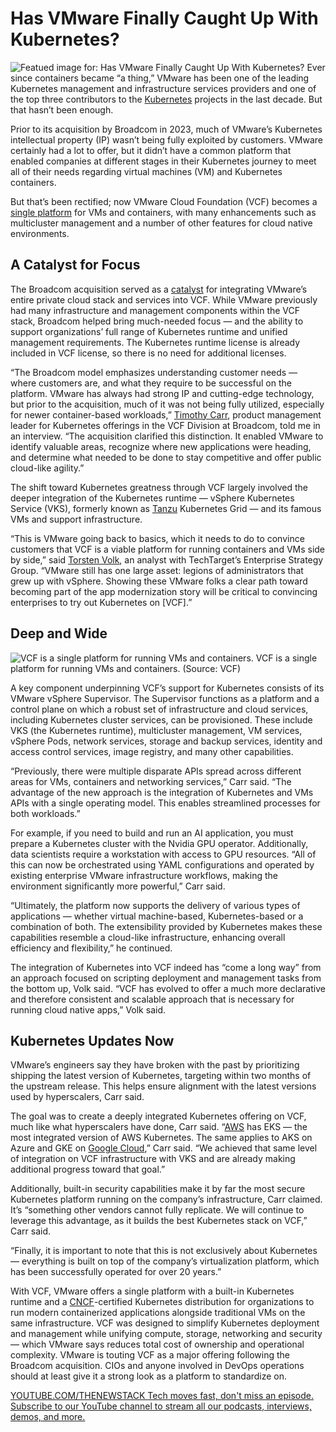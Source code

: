 # Has VMware Finally Caught Up With Kubernetes?
![Featued image for: Has VMware Finally Caught Up With Kubernetes?](https://cdn.thenewstack.io/media/2025/04/9df4f152-vmware-caught-kubernetes-1024x576.jpg)
Ever since containers became “a thing,” VMware has been one of the leading Kubernetes management and infrastructure services providers and one of the top three contributors to the [Kubernetes](https://thenewstack.io/kubernetes/) projects in the last decade. But that hasn’t been enough.

Prior to its acquisition by Broadcom in 2023, much of VMware’s Kubernetes intellectual property (IP) wasn’t being fully exploited by customers. VMware certainly had a lot to offer, but it didn’t have a common platform that enabled companies at different stages in their Kubernetes journey to meet all of their needs regarding virtual machines (VM) and Kubernetes containers.

But that’s been rectified; now VMware Cloud Foundation (VCF) becomes a [single platform](https://thenewstack.io/vmwares-private-cloud-shift-under-broadcom/) for VMs and containers, with many enhancements such as multicluster management and a number of other features for cloud native environments.

## A Catalyst for Focus
The Broadcom acquisition served as a [catalyst](https://thenewstack.io/vmwares-private-cloud-shift-under-broadcom/) for integrating VMware’s entire private cloud stack and services into VCF. While VMware previously had many infrastructure and management components within the VCF stack, Broadcom helped bring much-needed focus — and the ability to support organizations’ full range of Kubernetes runtime and unified management requirements. The Kubernetes runtime license is already included in VCF license, so there is no need for additional licenses.

“The Broadcom model emphasizes understanding customer needs — where customers are, and what they require to be successful on the platform. VMware has always had strong IP and cutting-edge technology, but prior to the acquisition, much of it was not being fully utilized, especially for newer container-based workloads,” [Timothy Carr](https://www.linkedin.com/in/timmycarr/), product management leader for Kubernetes offerings in the VCF Division at Broadcom, told me in an interview. “The acquisition clarified this distinction. It enabled VMware to identify valuable areas, recognize where new applications were heading, and determine what needed to be done to stay competitive and offer public cloud-like agility.”

The shift toward Kubernetes greatness through VCF largely involved the deeper integration of the Kubernetes runtime — vSphere Kubernetes Service (VKS), formerly known as [Tanzu](https://tanzu.vmware.com?utm_content=inline+mention) Kubernetes Grid — and its famous VMs and support infrastructure.

“This is VMware going back to basics, which it needs to do to convince customers that VCF is a viable platform for running containers and VMs side by side,” said [Torsten Volk](https://www.linkedin.com/in/torstenvolk), an analyst with TechTarget’s Enterprise Strategy Group. “VMware still has one large asset: legions of administrators that grew up with vSphere. Showing these VMware folks a clear path toward becoming part of the app modernization story will be critical to convincing enterprises to try out Kubernetes on [VCF].”

## Deep and Wide
![VCF is a single platform for running VMs and containers.](https://cdn.thenewstack.io/media/2025/04/f817653a-vmwarecloudfoundation.png)
VCF is a single platform for running VMs and containers. (Source: VCF)

A key component underpinning VCF’s support for Kubernetes consists of its VMware vSphere Supervisor. The Supervisor functions as a platform and a control plane on which a robust set of infrastructure and cloud services, including Kubernetes cluster services, can be provisioned. These include VKS (the Kubernetes runtime), multicluster management, VM services, vSphere Pods, network services, storage and backup services, identity and access control services, image registry, and many other capabilities.

“Previously, there were multiple disparate APIs spread across different areas for VMs, containers and networking services,” Carr said. “The advantage of the new approach is the integration of Kubernetes and VMs APIs with a single operating model. This enables streamlined processes for both workloads.”

For example, if you need to build and run an AI application, you must prepare a Kubernetes cluster with the Nvidia GPU operator. Additionally, data scientists require a workstation with access to GPU resources. “All of this can now be orchestrated using YAML configurations and operated by existing enterprise VMware infrastructure workflows, making the environment significantly more powerful,” Carr said.

“Ultimately, the platform now supports the delivery of various types of applications — whether virtual machine-based, Kubernetes-based or a combination of both. The extensibility provided by Kubernetes makes these capabilities resemble a cloud-like infrastructure, enhancing overall efficiency and flexibility,” he continued.

The integration of Kubernetes into VCF indeed has “come a long way” from an approach focused on scripting deployment and management tasks from the bottom up, Volk said. “VCF has evolved to offer a much more declarative and therefore consistent and scalable approach that is necessary for running cloud native apps,” Volk said.

## Kubernetes Updates Now
VMware’s engineers say they have broken with the past by prioritizing shipping the latest version of Kubernetes, targeting within two months of the upstream release. This helps ensure alignment with the latest versions used by hyperscalers, Carr said.

The goal was to create a deeply integrated Kubernetes offering on VCF, much like what hyperscalers have done, Carr said. “[AWS](https://aws.amazon.com/?utm_content=inline+mention) has EKS — the most integrated version of AWS Kubernetes. The same applies to AKS on Azure and GKE on [Google Cloud](https://cloud.google.com/?utm_content=inline+mention),” Carr said. “We achieved that same level of integration on VCF infrastructure with VKS and are already making additional progress toward that goal.”

Additionally, built-in security capabilities make it by far the most secure Kubernetes platform running on the company’s infrastructure, Carr claimed. It’s “something other vendors cannot fully replicate. We will continue to leverage this advantage, as it builds the best Kubernetes stack on VCF,” Carr said.

“Finally, it is important to note that this is not exclusively about Kubernetes — everything is built on top of the company’s virtualization platform, which has been successfully operated for over 20 years.”

With VCF, VMware offers a single platform with a built-in Kubernetes runtime and a [CNCF](https://cncf.io/?utm_content=inline+mention)-certified Kubernetes distribution for organizations to run modern containerized applications alongside traditional VMs on the same infrastructure. VCF was designed to simplify Kubernetes deployment and management while unifying compute, storage, networking and security — which VMware says reduces total cost of ownership and operational complexity. VMware is touting VCF as a major offering following the Broadcom acquisition. CIOs and anyone involved in DevOps operations should at least give it a strong look as a platform to standardize on.

[
YOUTUBE.COM/THENEWSTACK
Tech moves fast, don't miss an episode. Subscribe to our YouTube
channel to stream all our podcasts, interviews, demos, and more.
](https://youtube.com/thenewstack?sub_confirmation=1)